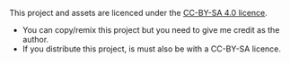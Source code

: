 This project and assets are licenced under the [CC-BY-SA 4.0 licence](https://creativecommons.org/licenses/by-sa/4.0/).

* You can copy/remix this project but you need to give me credit as the author.
* If you distribute this project, is must also be with a CC-BY-SA licence.

